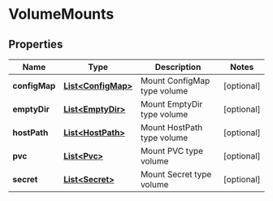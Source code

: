 

# VolumeMounts


## Properties

| Name | Type | Description | Notes |
|------------ | ------------- | ------------- | -------------|
|**configMap** | [**List&lt;ConfigMap&gt;**](ConfigMap.md) | Mount ConfigMap type volume |  [optional] |
|**emptyDir** | [**List&lt;EmptyDir&gt;**](EmptyDir.md) | Mount EmptyDir type volume |  [optional] |
|**hostPath** | [**List&lt;HostPath&gt;**](HostPath.md) | Mount HostPath type volume |  [optional] |
|**pvc** | [**List&lt;Pvc&gt;**](Pvc.md) | Mount PVC type volume |  [optional] |
|**secret** | [**List&lt;Secret&gt;**](Secret.md) | Mount Secret type volume |  [optional] |



